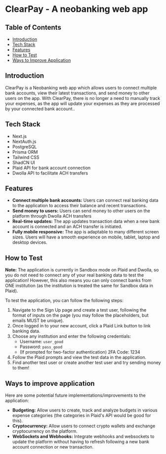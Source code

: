 # ClearPay - A neobanking web app

## Table of Contents

- [Introduction](#introduction)
- [Tech Stack](#tech-stack)
- [Features](#features)
- [How to Test](#how-to-test)
- [Ways to Improve Application](#ways-to-improve-application)

## Introduction 

ClearPay is a Neobanking web app which allows users to connect multiple bank accounts, view their latest transactions, and send money to other users on the app. With ClearPay, there is no longer a need to manually track your expenses, as the app will update your expenses as they are processed by your connected bank account..

## Tech Stack

- Next.js
- NextAuth.js
- PostgreSQL
- Prisma ORM
- Tailwind CSS
- ShadCN UI
- Plaid API for bank account connection
- Dwolla API to facilitate ACH transfers

## Features

- **Connect multiple bank accounts:** Users can connect real banking data to the application to access their balance and recent transactions.
- **Send money to users:** Users can send money to other users on the platform through Dwolla ACH transfers
- **Real-time updates:** The app updates transaction data when a new bank account is connected and an ACH transfer is initiated.
- **Fully mobile responsive:** The app is adaptable to many different screen sizes. Users will have a smooth experience on mobile, tablet, laptop and desktop devices.

## How to Test

**Note:** The application is currently in Sandbox mode on Plaid and Dwolla, so you do not need to connect any of your real banking data to test the application! However, this also means you can only connect banks from ONE institution (as the institution is treated the same for Sandbox data in Plaid).

To test the application, you can follow the following steps:

1. Navigate to the Sign Up page and create a test user, following the format of inputs on the page (you may follow the placeholders, but emails MUST be unique).
2. Once logged in to your new account, click a Plaid Link button to link banking data.
3. Choose any institution and enter the following credentials:
   - Username: `user_good`
   - Password: `pass_good`
   - (If prompted for two-factor authentication) 2FA Code: 1234
4. Follow the Plaid prompts and view the test data in the application.
5. Find another test user or create another test user and try sending money to them!

## Ways to improve application

Here are some potential future implementations/improvements to the application:

- **Budgeting:** Allow users to create, track and analyze budgets in various expense categories (the categories in Plaid's API would be good for this).
- **Cryptocurrency:** Allow users to connect crypto wallets and exchange cryptocurrency on the platform.
- **WebSockets and Webhooks:** Integrate webhooks and websockets to update the platform without having to refresh following a new bank account connection or new transaction.
